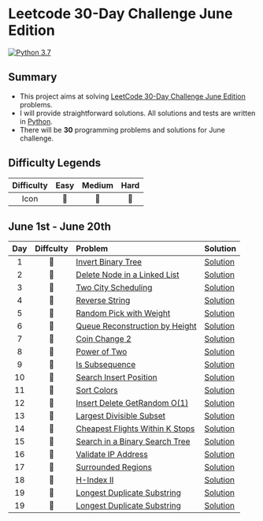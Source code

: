 # Leetcode 30-Day Challenge June Edition

[![Python 3.7](https://img.shields.io/badge/Python-3.7-orange.svg?style=flat)](https://www.python.org/)  

## Summary
- This project aims at solving [LeetCode 30-Day Challenge June Edition](https://leetcode.com/explore/challenge/card/june-leetcoding-challenge/) problems. 
- I will provide straightforward solutions. All solutions and tests are written in [Python](https://www.python.org/).
- There will be **30** programming problems and solutions for June challenge. 

## Difficulty Legends
| Difficulty | Easy | Medium | Hard |
|:--: | :--: | :--: |  :--: |
| Icon | 📗 | 📙 | 📕 |

## June 1st - June 20th
| Day | Diffculty | Problem | Solution |
|:--:| :--: | :-- | -- |
| 1 |📗|[Invert Binary Tree](https://leetcode.com/problems/invert-binary-tree/) | [Solution](https://github.com/nileshpaliwal/June-LeetCoding-Challenge-2020/blob/master/Invert%20Binary%20Tree.py)|
| 2 |📗|[Delete Node in a Linked List](https://leetcode.com/problems/delete-node-in-a-linked-list/) | [Solution](https://github.com/nileshpaliwal/June-LeetCoding-Challenge-2020/blob/master/Delete%20Node%20in%20a%20Linked%20List.py)|
 | 3 |📗|[Two City Scheduling](https://leetcode.com/problems/two-city-scheduling/) | [Solution](https://github.com/nileshpaliwal/June-LeetCoding-Challenge-2020/blob/master/Two%20City%20Scheduling.py)|
 | 4 |📗|[Reverse String](https://leetcode.com/problems/reverse-string/) | [Solution](https://github.com/nileshpaliwal/June-LeetCoding-Challenge-2020/blob/master/Reverse%20String.py)|
 | 5 |📙|[Random Pick with Weight](https://leetcode.com/problems/random-pick-with-weight/) | [Solution](https://github.com/nileshpaliwal/June-LeetCoding-Challenge-2020/blob/master/Random%20Pick%20with%20Weight.py)|
 | 6 |📙|[Queue Reconstruction by Height](https://leetcode.com/problems/queue-reconstruction-by-height/) | [Solution](https://github.com/nileshpaliwal/June-LeetCoding-Challenge-2020/blob/master/Queue%20Reconstruction%20by%20Height.py)|
 | 7 |📙|[Coin Change 2](https://leetcode.com/problems/coin-change-2/) | [Solution](https://github.com/nileshpaliwal/June-LeetCoding-Challenge-2020/blob/master/Coin%20Change%202.py)|
 | 8 |📗|[Power of Two](https://leetcode.com/problems/power-of-two/) | [Solution](https://github.com/nileshpaliwal/June-LeetCoding-Challenge-2020/blob/master/Power%20of%20Two.py)|
  | 9 |📗|[Is Subsequence](https://leetcode.com/problems/is-subsequence/) | [Solution](https://github.com/nileshpaliwal/June-LeetCoding-Challenge-2020/blob/master/Is%20Subsequence.py)|
   | 10 |📗|[Search Insert Position](https://leetcode.com/problems/search-insert-position/) | [Solution](https://github.com/nileshpaliwal/June-LeetCoding-Challenge-2020/blob/master/Search%20Insert%20Position.py)|
   | 11 |📙|[Sort Colors](https://leetcode.com/problems/sort-colors/) | [Solution](https://github.com/nileshpaliwal/June-LeetCoding-Challenge-2020/blob/master/Sort%20Colors.py)|
   | 12 |📙|[Insert Delete GetRandom O(1)](https://leetcode.com/problems/insert-delete-getrandom-o1/) | [Solution](https://github.com/nileshpaliwal/June-LeetCoding-Challenge-2020/blob/master/Insert%20Delete%20GetRandom%20O(1).py)|
   | 13 |📙|[Largest Divisible Subset](https://leetcode.com/problems/largest-divisible-subset/) | [Solution](https://github.com/nileshpaliwal/June-LeetCoding-Challenge-2020/blob/master/Largest%20Divisible%20Subset.py)|
   | 14|📙|[Cheapest Flights Within K Stops](https://leetcode.com/problems/cheapest-flights-within-k-stops/) | [Solution](https://github.com/nileshpaliwal/June-LeetCoding-Challenge-2020/blob/master/Cheapest%20Flights%20Within%20K%20Stops.py)|
   | 15 |📗|[Search in a Binary Search Tree](https://leetcode.com/problems/search-in-a-binary-search-tree/) | [Solution](https://github.com/nileshpaliwal/June-LeetCoding-Challenge-2020/blob/master/Search%20in%20a%20Binary%20Search%20Tree.py)|
   | 16|📙|[Validate IP Address](https://leetcode.com/problems/validate-ip-address/) | [Solution](https://github.com/nileshpaliwal/June-LeetCoding-Challenge-2020/blob/master/Validate%20IP%20Address.py)|
   | 17|📙|[Surrounded Regions](https://leetcode.com/problems/surrounded-regions/) | [Solution](https://github.com/nileshpaliwal/June-LeetCoding-Challenge-2020/blob/master/Surrounded%20Regions.py)|
   | 18|📙|[H-Index II](https://leetcode.com/problems/h-index-ii/) | [Solution](https://github.com/nileshpaliwal/June-LeetCoding-Challenge-2020/blob/master/H-Index%20II.py)|
   | 19|📕|[Longest Duplicate Substring](https://leetcode.com/problems/longest-duplicate-substring/) | [Solution](https://github.com/nileshpaliwal/June-LeetCoding-Challenge-2020/blob/master/Longest%20Duplicate%20Substring.py)|
   | 19|📕|[Longest Duplicate Substring](https://leetcode.com/problems/longest-duplicate-substring/) | [Solution](https://github.com/nileshpaliwal/June-LeetCoding-Challenge-2020/blob/master/Longest%20Duplicate%20Substring.py)|
